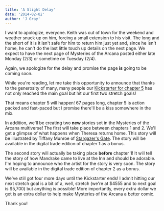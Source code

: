```yaml
---
title: 'A Slight Delay'
date: '2014-02-02'
author: 'J Gray'
---
```


<p>I want to apologize, everyone. Keith was out of town for the weekend and weather snuck up on him, forcing a small extension to his visit. The long and the short of it is it isn't safe for him to return him just yet and, since he isn't home, he can't do the last little touch up details on the next page. We expect to have the next page of Mysteries of the Arcana posted either late Monday (2/3) or sometime on Tuesday (2/4). </p><p>Again, we apologize for the delay and promise the page <strong>is </strong>going to be coming soon.</p><p>While you're reading, let me take this opportunity to announce that thanks to the generosity of many, many people our <a href="https://www.kickstarter.com/projects/355389852/mysteries-of-the-arcana-chapter-5" target="_blank">Kickstarter for chapter 5</a> has not only reached the main goal but hit our first two stretch goals!</p><p>That means chapter 5 will happen! 67 pages long, chapter 5 is action packed and fast-paced but I promise there'll be a kiss somewhere in the mix.</p><p>In addition, we'll be creating two <strong>new </strong>stories set in the Mysteries of the Arcana multiverse! The first will take place between chapters 1 and 2. We'll get a glimpse of what happens when Theresa returns home. This story will be illustrated by Tiffany Munroe of <a href="http://www.stargazersgate.com/" target="_blank">Stargazer's Gate</a>. The story will be available in the digital trade edition of chapter 1 as a bonus.</p><p>The second story will actually be taking place <strong>before</strong> chapter 1! It will tell the story of how Mandrake came to live at the Inn and should be adorable. I'm hoping to announce who the artist for the story is very soon. The story will be available in the digital trade edition of chapter 2 as a bonus.</p><p>We've still got four more days until the Kickstarter ends! I admit hitting our next stretch goal is a bit of a, well, stretch (we're at $4555 and to next goal is $5,700) but anything is possible! More importantly, every extra dollar we get is an extra dollar to help make Mysteries of the Arcana a better comic. </p><p>Thank you!</p>

